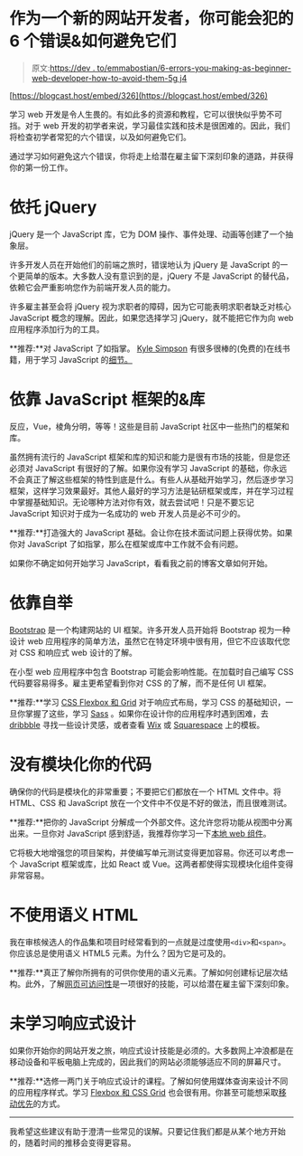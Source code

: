 # 作为一个新的网站开发者，你可能会犯的 6 个错误&如何避免它们

> 原文:[https://dev . to/emmabostian/6-errors-you-making-as-beginner-web-developer-how-to-avoid-them-5g j4](https://dev.to/emmabostian/6-mistakes-youre-making-as-a-beginner-web-developer--how-to-avoid-them-5gj4)

[https://blogcast.host/embed/326](https://blogcast.host/embed/326)

学习 web 开发是令人生畏的。有如此多的资源和教程，它可以很快似乎势不可挡。对于 web 开发的初学者来说，学习最佳实践和技术是很困难的。因此，我们将检查初学者常犯的六个错误，以及如何避免它们。

通过学习如何避免这六个错误，你将走上给潜在雇主留下深刻印象的道路，并获得你的第一份工作。

# [](#relying-on-jquery)依托 jQuery

jQuery 是一个 JavaScript 库，它为 DOM 操作、事件处理、动画等创建了一个抽象层。

许多开发人员在开始他们的前端之旅时，错误地认为 jQuery 是 JavaScript 的一个更简单的版本。大多数人没有意识到的是，jQuery 不是 JavaScript 的替代品，依赖它会严重影响您作为前端开发人员的能力。

许多雇主甚至会将 jQuery 视为求职者的障碍，因为它可能表明求职者缺乏对核心 JavaScript 概念的理解。因此，如果您选择学习 jQuery，就不能把它作为向 web 应用程序添加行为的工具。

**推荐:**对 JavaScript 了如指掌。 [Kyle Simpson](https://github.com/getify) 有很多很棒的(免费的)在线书籍，用于学习 JavaScript 的[细节。](https://github.com/getify/You-Dont-Know-JS)

# [](#relying-on-javascript-frameworks-amp-libraries)依靠 JavaScript 框架的&库

反应，Vue，棱角分明，等等！这些是目前 JavaScript 社区中一些热门的框架和库。

虽然拥有流行的 JavaScript 框架和库的知识和能力是很有市场的技能，但是您还必须对 JavaScript 有很好的了解。如果你没有学习 JavaScript 的基础，你永远不会真正了解这些框架的特性到底是什么。有些人从基础开始学习，然后逐步学习框架，这样学习效果最好。其他人最好的学习方法是钻研框架或库，并在学习过程中掌握基础知识。无论哪种方法对你有效，就去尝试吧！只是不要忘记 JavaScript 知识对于成为一名成功的 web 开发人员是必不可少的。

**推荐:**打造强大的 JavaScript 基础。会让你在技术面试问题上获得优势。如果你对 JavaScript 了如指掌，那么在框架或库中工作就不会有问题。

如果你不确定如何开始学习 JavaScript，看看我之前的博客文章如何开始。

# [](#relying-on-bootstrap)依靠自举

[Bootstrap](https://getbootstrap.com/) 是一个构建网站的 UI 框架。许多开发人员开始将 Bootstrap 视为一种设计 web 应用程序的简单方法，虽然它在特定环境中很有用，但它不应该取代您对 CSS 和响应式 web 设计的了解。

在小型 web 应用程序中包含 Bootstrap 可能会影响性能。在加载时自己编写 CSS 代码要容易得多。雇主更希望看到你对 CSS 的了解，而不是任何 UI 框架。

**推荐:**学习 [CSS Flexbox 和 Grid](https://levelup.gitconnected.com/when-to-use-css-flexbox-vs-grid-or-both-c1a5f01dc88a) 对于响应式布局，学习 CSS 的基础知识，一旦你掌握了这些，学习 [Sass](https://sass-lang.com/) 。如果你在设计你的应用程序时遇到困难，去 [dribbble](https://dribbble.com/) 寻找一些设计灵感，或者查看 [Wix](https://www.wix.com/) 或 [Squarespace](https://www.squarespace.com/?channel=pbr&subchannel=go&campaign=branded-europe&subcampaign=%28search-global-branded_squarespace_e%29&gclid=CjwKCAjwq57cBRBYEiwAdpx0vVoE6trKqOJrnoGWrb7lZHx34NGSMasTeTIKJaAacU1nGTSdImmGfhoCw0QQAvD_BwE) 上的模板。

# [](#not-modularizing-your-code)没有模块化你的代码

确保你的代码是模块化的非常重要；不要把它们都放在一个 HTML 文件中。将 HTML、CSS 和 JavaScript 放在一个文件中不仅是不好的做法，而且很难测试。

**推荐:**把你的 JavaScript 分解成一个外部文件。这允许您将功能从视图中分离出来。一旦你对 JavaScript 感到舒适，我推荐你学习一下[本地 web 组件](https://codeburst.io/6-reasons-you-should-use-native-web-components-b45e18e069c2)。

它将极大地增强您的项目架构，并使编写单元测试变得更加容易。你还可以考虑一个 JavaScript 框架或库，比如 React 或 Vue。这两者都使得实现模块化组件变得非常容易。

# [](#not-using-semantic-html)不使用语义 HTML

我在审核候选人的作品集和项目时经常看到的一点就是过度使用`<div>`和`<span>`。你应该总是使用语义 HTML5 元素。为什么？因为它是可及的。

**推荐:**真正了解你所拥有的可供你使用的语义元素。了解如何创建标记层次结构。此外，了解[网页可访问性](https://codeburst.io/seven-ways-to-make-your-web-app-more-accessible-411a8c716fcb)是一项很好的技能，可以给潜在雇主留下深刻印象。

# [](#not-learning-responsive-design)未学习响应式设计

如果你开始你的网站开发之旅，响应式设计技能是必须的。大多数网上冲浪都是在移动设备和平板电脑上完成的，因此我们的网站必须能够适应不同的屏幕尺寸。

**推荐:**选修一两门关于响应式设计的课程。了解如何使用媒体查询来设计不同的应用程序样式。学习 [Flexbox 和 CSS Grid](https://levelup.gitconnected.com/when-to-use-css-flexbox-vs-grid-or-both-c1a5f01dc88a) 也会很有用。你甚至可能想采取[移动优先](https://www.pluralsight.com/courses/mobile-first-responsive-web-design?gclid=CjwKCAjwq57cBRBYEiwAdpx0vXWVWneBbyRUooDlu1nEAIgDdVCiRVVkQkoNp9aOUahLUQRywOulRxoCS0kQAvD_BwE&aid=7010a000002BWqGAAW&promo=&oid=&utm_source=non_branded&utm_medium=digital_paid_search_google&utm_campaign=EMEA_Dynamic&utm_content=&s_kwcid=AL!5668!3!277727473382!b!!g!!&ef_id=WwQn1AAAAMIlu2jc:20180830171925:s)的方式。

* * *

我希望这些建议有助于澄清一些常见的误解。只要记住我们都是从某个地方开始的，随着时间的推移会变得更容易。